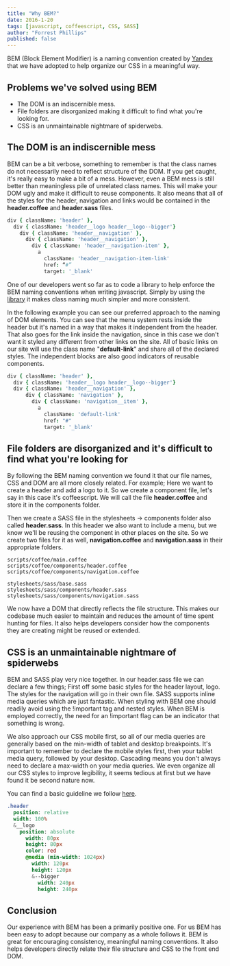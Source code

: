 ```yaml
---
title: "Why BEM?"
date: 2016-1-20
tags: [javascript, coffeescript, CSS, SASS]
author: "Forrest Phillips"
published: false
---
```


BEM (Block Element Modifier) is a naming convention created by [Yandex](https://en.bem.info/method/) that we have adopted to help organize our CSS in a meaningful way.

## Problems we've solved using BEM

* The DOM is an indiscernible mess.
* File folders are disorganized making it difficult to find what you're looking for.
* CSS is an unmaintainable nightmare of spiderwebs.

## The DOM is an indiscernible mess

BEM can be a bit verbose, something to remember is that the class names do not necessarily need to reflect structure of the DOM. If you get caught, it's really easy to make a bit of a mess. However, even a BEM mess is still better than meaningless pile of unrelated class names. This will make your DOM ugly and make it difficult to reuse components. It also means that all of the styles for the header, navigation and links would be contained in the **header.coffee** and  **header.sass** files.

```coffeescript
div { className: 'header' },
  div { className: 'header__logo header__logo--bigger'}
    div { className: 'header__navigation' },
      div { className: 'header__navigation' },
        div { className: 'header__navigation-item' },
          a
            className: 'header__navigation-item-link'
            href: “#”
            target: '_blank'
```

One of our developers went so far as to code a library to help enforce the BEM naming conventions when writing javascript. Simply by using the [library](https://www.npmjs.com/package/bemmer-node) it makes class naming much simpler and more consistent.

In the following example you can see our preferred approach to the naming of DOM elements. You can see that the menu system rests inside the header but it's named in a way that makes it independent from the header. That also goes for the link inside the navigation, since in this case we don't want it styled any different from other links on the site. All of basic links on our site will use the class name "**default-link**" and share all of the declared styles. The independent blocks are also good indicators of reusable components.

```coffeescript
div { className: 'header' },
  div { className: 'header__logo header__logo--bigger'}
  div { className: 'header__navigation' },
      div { className: 'navigation' },
        div { className: 'navigation__item' },
          a
            className: 'default-link'
            href: "#"
            target: '_blank'
```

## File folders are disorganized and it's difficult to find what you're looking for

By following the BEM naming convention we found it that our file names, CSS and DOM are all more closely related. For example; Here we want to create a header and add a logo to it. So we create a component file, let's say in this case it's coffeescript. We will call the file  **header.coffee** and store it in the components folder.

Then we create a SASS file in the stylesheets -> components folder also called **header.sass**. In this header we also want to include a menu, but we know we'll be reusing the component in other places on the site. So we create two files for it as well, **navigation.coffee** and **navigation.sass** in their appropriate folders.

```
scripts/coffee/main.coffee
scripts/coffee/components/header.coffee
scripts/coffee/components/navigation.coffee

stylesheets/sass/base.sass
stylesheets/sass/components/header.sass
stylesheets/sass/components/navigation.sass
```

We now have a DOM that directly reflects the file structure. This makes our codebase much easier to maintain and reduces the amount of time spent hunting for files. It also helps developers consider how the components they are creating might be reused or extended.


## CSS is an unmaintainable nightmare of spiderwebs

BEM and SASS play very nice together. In our header.sass file we can declare a few things; First off some basic styles for the header layout, logo. The styles for the navigation will go in their own file. SASS supports inline media queries which are just fantastic. When styling with BEM one should readily avoid using the !important tag and nested styles. When BEM is employed correctly, the need for an !important flag can be an indicator that something is wrong.

We also approach our CSS mobile first, so all of our media queries are generally based on the min-width of tablet and desktop breakpoints. It's important to remember to declare the mobile styles first, then your tablet media query, followed by your desktop. Cascading means you don't always need to declare a max-width on your media queries. We even organize all our CSS styles to improve legibility, it seems tedious at first but we have found it be second nature now.

You can find a basic guideline we follow [here](http://codepen.io/ForrestPhillips/pen/oXoOmE?editors=010).

```sass
.header
  position: relative
  width: 100%
  &__logo
    position: absolute
      width: 80px
      height: 80px
      color: red
      @media (min-width: 1024px)
        width: 120px
        height: 120px
        &--bigger
          width: 240px
          height: 240px
```

## Conclusion

Our experience with BEM has been a primarily positive one. For us BEM has been easy to adopt because our company as a whole follows it. BEM is great for encouraging consistency, meaningful naming conventions. It also helps developers directly relate their file structure and CSS to the front end DOM.